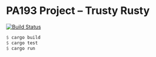 # PA193 Project – Trusty Rusty
[![Build Status](https://travis-ci.org/dufkan/PA193_mnemonic_trusty_rusty.svg?branch=master)](https://travis-ci.org/dufkan/PA193_mnemonic_trusty_rusty)

```rust
$ cargo build
$ cargo test
$ cargo run
```
